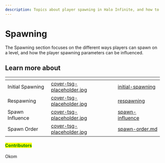 ```yaml
---
description: Topics about player spawning in Halo Infinite, and how to influence it.
---
```


# Spawning

The Spawning section focuses on the different ways players can spawn on a level, and how the player spawning parameters can be influenced.



## Learn more about

<table data-view="cards"><thead><tr><th></th><th data-hidden data-card-cover data-type="files"></th><th data-hidden data-card-target data-type="content-ref"></th></tr></thead><tbody><tr><td>Initial Spawning</td><td><a href="../../.gitbook/assets/cover-tsg-placeholder.jpg">cover-tsg-placeholder.jpg</a></td><td><a href="initial-spawning/">initial-spawning</a></td></tr><tr><td>Respawning</td><td><a href="../../.gitbook/assets/cover-tsg-placeholder.jpg">cover-tsg-placeholder.jpg</a></td><td><a href="respawning/">respawning</a></td></tr><tr><td>Spawn Influence</td><td><a href="../../.gitbook/assets/cover-tsg-placeholder.jpg">cover-tsg-placeholder.jpg</a></td><td><a href="spawn-influence/">spawn-influence</a></td></tr><tr><td>Spawn Order</td><td><a href="../../.gitbook/assets/cover-tsg-placeholder.jpg">cover-tsg-placeholder.jpg</a></td><td><a href="spawn-order.md">spawn-order.md</a></td></tr></tbody></table>



#### <mark style="color:green;">Contributors</mark>

Okom
